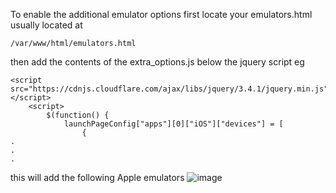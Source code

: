 To enable the additional emulator options first locate your emulators.html usually located at
```
/var/www/html/emulators.html
```

then add the contents of the extra_options.js below the jquery script
eg
```
<script src="https://cdnjs.cloudflare.com/ajax/libs/jquery/3.4.1/jquery.min.js"></script>
	<script>
		$(function() {
		  	launchPageConfig["apps"][0]["iOS"]["devices"] = [
			  	{
.
.
.
```
this will add the following Apple emulators
![image](https://github.com/dripster82/randomFiles/assets/408524/82ccda24-09f7-414f-bc7b-a24906647206)
